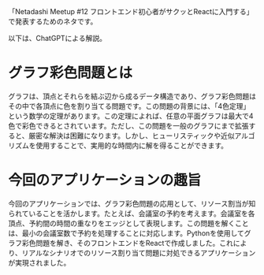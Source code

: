 「Netadashi Meetup #12 フロントエンド初心者がサクッとReactに入門する」で発表するためのネタです。

以下は、ChatGPTによる解説。

# グラフ彩色問題とは

グラフは、頂点とそれらを結ぶ辺から成るデータ構造であり、グラフ彩色問題はその中で各頂点に色を割り当てる問題です。この問題の背景には、「4色定理」という数学の定理があります。この定理によれば、任意の平面グラフは最大で4色で彩色できるとされています。ただし、この問題を一般のグラフにまで拡張すると、厳密な解決は困難になります。しかし、ヒューリスティックや近似アルゴリズムを使用することで、実用的な時間内に解を得ることができます。

# 今回のアプリケーションの趣旨

今回のアプリケーションでは、グラフ彩色問題の応用として、リソース割当が知られていることを活かします。たとえば、会議室の予約を考えます。会議室を各頂点、予約間の時間の重なりをエッジとして表現します。この問題を解くことは、最小の会議室数で予約を処理することに対応します。Pythonを使用してグラフ彩色問題を解き、そのフロントエンドをReactで作成しました。これにより、リアルなシナリオでのリソース割り当て問題に対処できるアプリケーションが実現されました。
